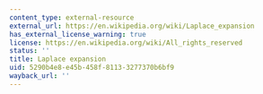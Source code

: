 ```yaml
---
content_type: external-resource
external_url: https://en.wikipedia.org/wiki/Laplace_expansion
has_external_license_warning: true
license: https://en.wikipedia.org/wiki/All_rights_reserved
status: ''
title: Laplace expansion
uid: 5290b4e8-e45b-458f-8113-3277370b6bf9
wayback_url: ''
---
```

